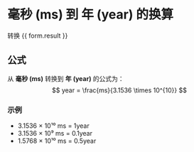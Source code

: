 # 毫秒 (ms) 到 年 (year) 的换算

<script setup>
import { onMounted, reactive, inject, ref } from 'vue'
import { NButton, NForm, NFormItem, NInput, NInputNumber, NSelect, NCard, useMessage } from 'naive-ui'
import { defineClientComponent } from 'vitepress'

const convert = inject('convert')

const form = reactive({
  number: null,
  result: '',
})

const convertHandler = () => {
  if (form.number !== null && !isNaN(form.number)) {
    const convertedValue = parseFloat(form.number) / 31536000000
    form.result = `${form.number}ms = ${convertedValue.toFixed(12)}year`
  } else {
    form.result = '请输入有效的数值。'
  }
}
</script>

<n-form size="large" :model="form">
  <n-form-item label="毫秒 (ms)">
    <n-input-number v-model:value="form.number" placeholder="输入毫秒" style="width: 100%" />
  </n-form-item>
  <n-form-item>
    <n-button type="primary" @click="convertHandler" block>转换</n-button>
  </n-form-item>
</n-form>

<n-card title="换算结果">
  {{ form.result }}
</n-card>

## 公式

从 **毫秒 (ms)** 转换到 **年 (year)** 的公式为：
$$ year = \frac{ms}{3.1536 \times 10^{10}} $$

### 示例
- 3.1536 × 10¹⁰ ms = 1year
- 3.1536 × 10⁹ ms = 0.1year
- 1.5768 × 10¹⁰ ms = 0.5year